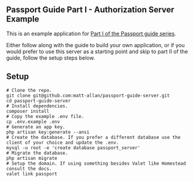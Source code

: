 ## Passport Guide Part I - Authorization Server Example

This is an example application for [Part I of the Passport guide series](https://mattallan.me/posts/passport-guide-auth-server/).

Either follow along with the guide to build your own application, or if you would prefer to use this server as a starting point and skip to part II of the guide, follow the setup steps below.

## Setup

```
# Clone the repo.
git clone git@github.com:matt-allan/passport-guide-server.git
cd passport-guide-server
# Install dependencies.
composer install
# Copy the example .env file.
cp .env.example .env
# Generate an app key.
php artisan key:generate --ansi
# Create the database. If you prefer a different database use the client of your choice and update the .env.
mysql -u root -e 'create database passport_server'
# Migrate the database.
php artisan migrate
# Setup the domain. If using something besides Valet like Homestead consult the docs.
valet link passport
```